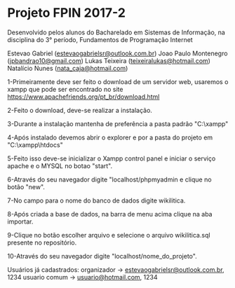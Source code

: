 # Projeto FPIN 2017-2
Desenvolvido pelos alunos do Bacharelado em Sistemas de Informação, na disciplina do 3° período, Fundamentos de Programação Internet

Estevao Gabriel (estevaogabrielsr@outlook.com.br)
Joao Paulo Montenegro (jpbandrao10@gmail.com)
Lukas Teixeira (teixeiralukas@hotmail.com)
Natalício Nunes (nata_caja@hotmail.com)

1-Primeiramente deve ser feito o download de um servidor web, usaremos o xampp que pode ser encontrado no site
https://www.apachefriends.org/pt_br/download.html

2-Feito o download, deve-se realizar a instalação.

3-Durante a instalação mantenha de preferência a pasta padrão "C:\xampp"

4-Após instalado devemos abrir o explorer e por a pasta do projeto em "C:\xampp\htdocs\"

5-Feito isso deve-se inicializar o Xampp control panel e iniciar o serviço apache e o MYSQL no botao "start".

6-Através do seu navegador digite "localhost/phpmyadmin e clique no botão "new".

7-No campo para o nome do banco de dados digite wikilitica.

8-Após criada a base de dados, na barra de menu acima clique na aba importar.

9-Clique no botão escolher arquivo e selecione o arquivo wikilitica.sql presente no repositório.

10-Através do seu navegador digite "localhost/nome_do_projeto".

Usuários já cadastrados:
	organizador -> estevaogabrielsr@outlook.com.br, 1234
	usuario comum -> usuario@hotmail.com, 1234